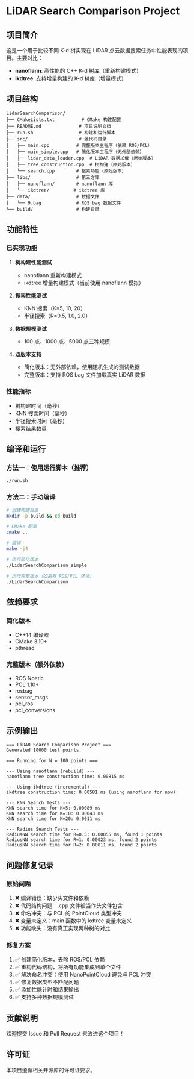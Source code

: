 # LiDAR Search Comparison Project

## 项目简介

这是一个用于比较不同 K-d 树实现在 LiDAR 点云数据搜索任务中性能表现的项目。主要对比：
- **nanoflann**: 高性能的 C++ K-d 树库（重新构建模式）
- **ikdtree**: 支持增量构建的 K-d 树库（增量模式）

## 项目结构

```
LidarSearchComparison/
├── CMakeLists.txt          # CMake 构建配置
├── README.md              # 项目说明文档
├── run.sh                 # 构建和运行脚本
├── src/                   # 源代码目录
│   ├── main.cpp          # 完整版本主程序（依赖 ROS/PCL）
│   ├── main_simple.cpp   # 简化版本主程序（无外部依赖）
│   ├── lidar_data_loader.cpp  # LiDAR 数据加载（原始版本）
│   ├── tree_construction.cpp  # 树构建（原始版本）
│   └── search.cpp        # 搜索功能（原始版本）
├── libs/                 # 第三方库
│   ├── nanoflann/        # nanoflann 库
│   └── ikdtree/         # ikdtree 库
├── data/                 # 数据文件
│   └── 9.bag             # ROS bag 数据文件
└── build/                # 构建目录
```

## 功能特性

### 已实现功能
1. **树构建性能测试**
   - nanoflann 重新构建模式
   - ikdtree 增量构建模式（当前使用 nanoflann 模拟）

2. **搜索性能测试**
   - KNN 搜索（K=5, 10, 20）
   - 半径搜索（R=0.5, 1.0, 2.0）

3. **数据规模测试**
   - 100 点、1000 点、5000 点三种规模

4. **双版本支持**
   - 简化版本：无外部依赖，使用随机生成的测试数据
   - 完整版本：支持 ROS bag 文件加载真实 LiDAR 数据

### 性能指标
- 树构建时间（毫秒）
- KNN 搜索时间（毫秒）
- 半径搜索时间（毫秒）
- 搜索结果数量

## 编译和运行

### 方法一：使用运行脚本（推荐）
```bash
./run.sh
```

### 方法二：手动编译
```bash
# 创建构建目录
mkdir -p build && cd build

# CMake 配置
cmake ..

# 编译
make -j4

# 运行简化版本
./LidarSearchComparison_simple

# 运行完整版本（如果有 ROS/PCL 环境）
./LidarSearchComparison
```

## 依赖要求

### 简化版本
- C++14 编译器
- CMake 3.10+
- pthread

### 完整版本（额外依赖）
- ROS Noetic
- PCL 1.10+
- rosbag
- sensor_msgs
- pcl_ros
- pcl_conversions

## 示例输出

```
=== LiDAR Search Comparison Project ===
Generated 10000 test points.

=== Running for N = 100 points ===

--- Using nanoflann (rebuild) ---
nanoflann tree construction time: 0.00815 ms

--- Using ikdtree (incremental) ---
ikdtree construction time: 0.00581 ms (using nanoflann for now)

--- KNN Search Tests ---
KNN search time for K=5: 0.00089 ms
KNN search time for K=10: 0.00043 ms
KNN search time for K=20: 0.0011 ms

--- Radius Search Tests ---
RadiusNN search time for R=0.5: 0.00055 ms, found 1 points
RadiusNN search time for R=1: 0.00023 ms, found 2 points
RadiusNN search time for R=2: 0.00011 ms, found 2 points
```

## 问题修复记录

### 原始问题
1. ❌ 编译错误：缺少头文件和依赖
2. ❌ 代码结构问题：.cpp 文件被当作头文件包含
3. ❌ 命名冲突：与 PCL 的 PointCloud 类型冲突
4. ❌ 变量未定义：main 函数中的 kdtree 变量未定义
5. ❌ 功能缺失：没有真正实现两种树的对比

### 修复方案
1. ✅ 创建简化版本，去除 ROS/PCL 依赖
2. ✅ 重构代码结构，将所有功能集成到单个文件
3. ✅ 解决命名冲突：使用 NanoPointCloud 避免与 PCL 冲突
4. ✅ 修复数据类型不匹配问题
5. ✅ 添加性能计时和结果输出
6. ✅ 支持多种数据规模测试

## 贡献说明

欢迎提交 Issue 和 Pull Request 来改进这个项目！

## 许可证

本项目遵循相关开源库的许可证要求。

